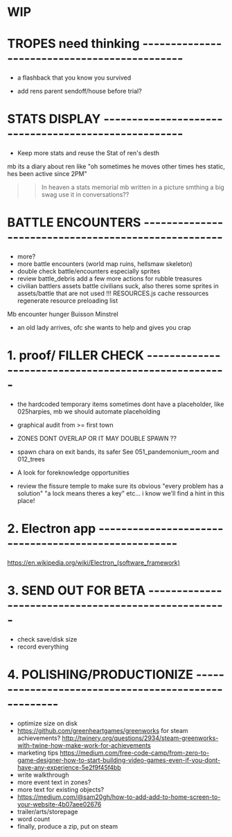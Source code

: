 # WIP



# TROPES need thinking ---------------------------------------------
- a flashback that you know you survived
+ add rens parent sendoff/house before trial?

# STATS DISPLAY  ----------------------------------------------------
- Keep more stats and reuse the Stat of ren's desth

mb its a diary about ren like "oh sometimes he moves other times hes static, hes been active since 2PM"
>> In heaven a stats memorial mb written in a picture smthing a big swag
>> use it in conversations??

# BATTLE ENCOUNTERS  ----------------------------------------------------
- more?
- more battle encounters (world map ruins, hellsmaw skeleton)
- double check battle/encounters especially sprites
- review battle_debris add a few more actions for rubble treasures
- civilian battlers assets battle civilians suck, also theres some sprites in assets/battle that are not used
!!!  RESOURCES.js  cache ressources  regenerate resource preloading list



Mb encounter hunger
Buisson
Minstrel
- an old lady arrives, ofc she wants to help and gives you crap


# 1. proof/ FILLER CHECK  ----------------------------------------------------
- the hardcoded temporary items sometimes dont have a placeholder, like 025harpies, mb we should automate placeholding
- graphical audit from >= first town
- ZONES DONT OVERLAP OR IT MAY DOUBLE SPAWN ??
- spawn chara on exit bands, its safer
See 051_pandemonium_room and 012_trees
- A look for foreknowledge opportunities

- review the fissure temple to make sure its obvious "every problem has a solution" "a lock means theres a key" etc... i know we'll find a hint in this place!

# 2. Electron app ----------------------------------------------------
https://en.wikipedia.org/wiki/Electron_(software_framework)

# 3. SEND OUT FOR BETA  ----------------------------------------------------
- check save/disk size
- record everything

# 4. POLISHING/PRODUCTIONIZE  ----------------------------------------------------
- optimize size on disk
- https://github.com/greenheartgames/greenworks for steam achievements? http://twinery.org/questions/2934/steam-greenworks-with-twine-how-make-work-for-achievements
- marketing tips https://medium.com/free-code-camp/from-zero-to-game-designer-how-to-start-building-video-games-even-if-you-dont-have-any-experience-5e2f9f45f4bb
- write walkthrough
- more event text in zones?
- more text for existing objects?
- https://medium.com/@sam20gh/how-to-add-add-to-home-screen-to-your-website-4b07aee02676
- trailer/arts/storepage
- word count
- finally, produce a zip, put on steam
